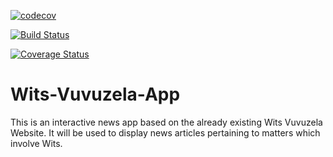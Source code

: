 [![codecov](https://codecov.io/gh/optisolcoms3009/Wits-Vuvuzela-App/branch/master/graph/badge.svg)](https://codecov.io/gh/optisolcoms3009/Wits-Vuvuzela-App)

[![Build Status](https://travis-ci.org/optisolcoms3009/Wits-Vuvuzela-App.png)](https://travis-ci.org/optisolcoms3009/Wits-Vuvuzela-App)

[![Coverage Status](https://codecov.io/repos/github/optisolcoms3009/Wits-Vuvuzela-App/badge.svg?branch=master)](https://codecov.io/github/optisolcoms3009/Wits-Vuvuzela-App?branch=master)

# Wits-Vuvuzela-App

This is an interactive news app based on the already existing Wits Vuvuzela Website. It will be used to display news articles pertaining to matters which involve Wits.

